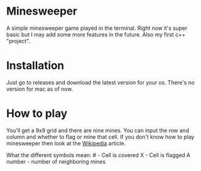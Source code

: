 # Minesweeper
A simple minesweeper game played in the terminal. Right now it's super basic but I may add some more features in the future. Also my first c++ "project".

# Installation
Just go to releases and download the latest version for your os. There's no version for mac as of now.

# How to play
You'll get a 9x9 grid and there are nine mines. You can input the row and column and whether to flag or mine that cell. If you don't know how to play minesweeper then look at the [Wikipedia](https://en.wikipedia.org/wiki/Minesweeper_(video_game)) article.

What the different symbols mean:
  \# - Cell is covered
  X - Cell is flagged
  A number - number of neighboring mines
